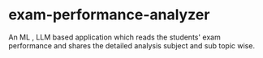 # exam-performance-analyzer
An ML , LLM based application which reads the students' exam performance and shares the detailed analysis subject and sub topic wise.
